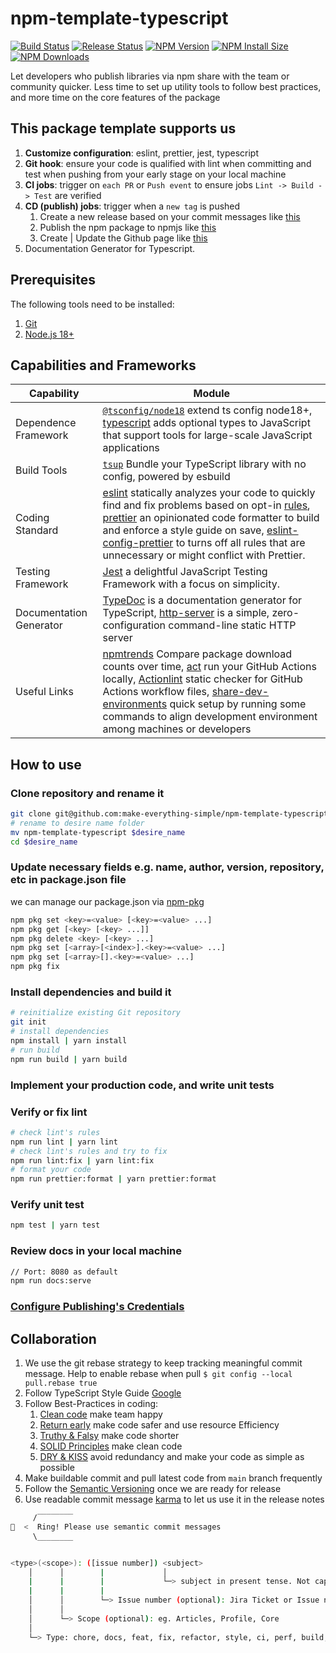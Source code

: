 # npm-template-typescript

[![Build Status](https://github.com/make-everything-simple/npm-template-typescript/actions/workflows/ci.yml/badge.svg?branch=main)](https://github.com/make-everything-simple/npm-template-typescript//actions/workflows/ci.yml?query=branch%3Amain)
[![Release Status](https://github.com/make-everything-simple/npm-template-typescript/actions/workflows/publish.yml/badge.svg)](https://github.com/make-everything-simple/npm-template-typescript//actions/workflows/publish.yml)
[![NPM Version](https://badgen.net/npm/v/@make-everything-simple/npm-template-typescript)](https://npmjs.org/package/@make-everything-simple/npm-template-typescript)
[![NPM Install Size](https://badgen.net/packagephobia/install/@make-everything-simple/npm-template-typescript)](https://packagephobia.com/result?p=@make-everything-simple%2Fnpm-template-typescript)
[![NPM Downloads](https://badgen.net/npm/dm/@make-everything-simple/npm-template-typescript)](https://npmcharts.com/compare/@make-everything-simple/npm-template-typescript?minimal=true)

Let developers who publish libraries via npm share with the team or community quicker. Less time to set up utility tools to follow best practices, and more time on the core features of the package

## This package template supports us

1. **Customize configuration**: eslint, prettier, jest, typescript
2. **Git hook**: ensure your code is qualified with lint when committing and test when pushing from your early stage on your local machine
3. **CI jobs**: trigger on `each PR` or `Push event` to ensure jobs `Lint -> Build -> Test` are verified
4. **CD (publish) jobs**: trigger when a `new tag` is pushed
    1. Create a new release based on your commit messages like [this](https://github.com/make-everything-simple/npm-template-typescript/releases)
    2. Publish the npm package to npmjs like [this](https://www.npmjs.com/package/@make-everything-simple/npm-template-typescript)
    3. Create | Update the Github page like [this](https://github.com/make-everything-simple/npm-template-typescript/pkgs/npm/npm-template-typescript)
5. Documentation Generator for Typescript.

## Prerequisites

The following tools need to be installed:

1. [Git](http://git-scm.com/)
2. [Node.js 18+](http://nodejs.org/)

## Capabilities and Frameworks

| Capability              | Module                                                                                                                                                                                                                                                                                                                                                                                                                                                                                                     |
| ----------------------- | ---------------------------------------------------------------------------------------------------------------------------------------------------------------------------------------------------------------------------------------------------------------------------------------------------------------------------------------------------------------------------------------------------------------------------------------------------------------------------------------------------------- |
| Dependence Framework    | [`@tsconfig/node18`](https://www.npmjs.com/package/@tsconfig/node18) extend ts config node18+, [typescript](https://www.npmjs.com/package/typescript) adds optional types to JavaScript that support tools for large-scale JavaScript applications                                                                                                                                                                                                                                                         |
| Build Tools             | [`tsup`](https://tsup.egoist.dev) Bundle your TypeScript library with no config, powered by esbuild                                                                                                                                                                                                                                                                                                                                                                                                        |
| Coding Standard         | [eslint](https://eslint.org/) statically analyzes your code to quickly find and fix problems based on opt-in [rules](https://eslint.org/docs/latest/rules/), [prettier](https://prettier.io/docs/en/) an opinionated code formatter to build and enforce a style guide on save, [eslint-config-prettier](https://github.com/prettier/eslint-config-prettier) to turns off all rules that are unnecessary or might conflict with Prettier.                                                                  |
| Testing Framework       | [Jest](https://jestjs.io/) a delightful JavaScript Testing Framework with a focus on simplicity.                                                                                                                                                                                                                                                                                                                                                                                                           |
| Documentation Generator | [TypeDoc](https://typedoc.org/guides/overview/) is a documentation generator for TypeScript, [http-server](https://www.npmjs.com/package/http-server) is a simple, zero-configuration command-line static HTTP server                                                                                                                                                                                                                                                                                      |
| Useful Links            | [npmtrends](https://npmtrends.com/) Compare package download counts over time, [act](https://nektosact.com/introduction.html) run your GitHub Actions locally, [Actionlint](https://marketplace.visualstudio.com/items?itemName=arahata.linter-actionlint) static checker for GitHub Actions workflow files, [share-dev-environments](https://github.com/make-everything-simple/share-dev-environments) quick setup by running some commands to align development environment among machines or developers |

## How to use

### Clone repository and rename it

```bash
git clone git@github.com:make-everything-simple/npm-template-typescript.git
# rename to desire name folder
mv npm-template-typescript $desire_name
cd $desire_name
```

### Update necessary fields e.g. name, author, version, repository, etc in package.json file

we can manage our package.json via [npm-pkg](https://docs.npmjs.com/cli/v10/commands/npm-pkg)

```bash
npm pkg set <key>=<value> [<key>=<value> ...]
npm pkg get [<key> [<key> ...]]
npm pkg delete <key> [<key> ...]
npm pkg set [<array>[<index>].<key>=<value> ...]
npm pkg set [<array>[].<key>=<value> ...]
npm pkg fix
```

### Install dependencies and build it

```bash
# reinitialize existing Git repository
git init
# install dependencies
npm install | yarn install
# run build
npm run build | yarn build
```

### Implement your production code, and write unit tests

### Verify or fix lint

```bash
# check lint's rules
npm run lint | yarn lint
# check lint's rules and try to fix
npm run lint:fix | yarn lint:fix
# format your code
npm run prettier:format | yarn prettier:format
```

### Verify unit test

```bash
npm test | yarn test
```

### Review docs in your local machine

```bash
// Port: 8080 as default
npm run docs:serve
```

### [Configure Publishing's Credentials](./CONFIG.md)

## Collaboration

1. We use the git rebase strategy to keep tracking meaningful commit message. Help to enable rebase when pull `$ git config --local pull.rebase true`
2. Follow TypeScript Style Guide [Google](https://google.github.io/styleguide/tsguide.html)
3. Follow Best-Practices in coding:
    1. [Clean code](https://github.com/labs42io/clean-code-typescript) make team happy
    2. [Return early](https://szymonkrajewski.pl/why-should-you-return-early/) make code safer and use resource Efficiency
    3. [Truthy & Falsy](https://frontend.turing.edu/lessons/module-1/js-truthy-falsy-expressions.html) make code shorter
    4. [SOLID Principles](https://javascript.plainenglish.io/solid-principles-with-type-script-d0f9a0589ec5) make clean code
    5. [DRY & KISS](https://dzone.com/articles/software-design-principles-dry-and-kiss) avoid redundancy and make your code as simple as possible
4. Make buildable commit and pull latest code from `main` branch frequently
5. Follow the [Semantic Versioning](https://semver.org/) once we are ready for release
6. Use readable commit message [karma](http://karma-runner.github.io/6.3/dev/git-commit-msg.html) to let us use it in the release notes

```bash
     /‾‾‾‾‾‾‾‾
🔔  <  Ring! Please use semantic commit messages
     \________


<type>(<scope>): ([issue number]) <subject>
    │      │        |             │
    |      |        |             └─> subject in present tense. Not capitalized. No period at the end.
    |      |        |
    │      │        └─> Issue number (optional): Jira Ticket or Issue number
    │      │
    │      └─> Scope (optional): eg. Articles, Profile, Core
    │
    └─> Type: chore, docs, feat, fix, refactor, style, ci, perf, build, or test.
```
